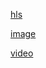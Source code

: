 [hls](https://sssex18.github.io/hls/)

[image](https://github.com/sssex18/sssex18.github.io/blob/main/image/README.md)

[video](https://sssex18.github.io/video)
